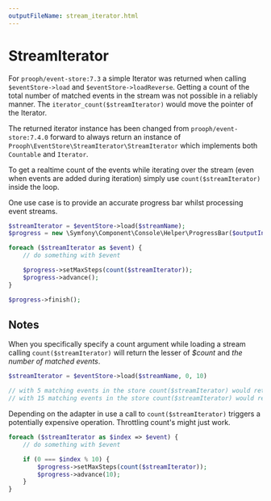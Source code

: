 ```yaml
---
outputFileName: stream_iterator.html
---
```


# StreamIterator

For `prooph/event-store:7.3` a simple Iterator was returned when calling `$eventStore->load` and `$eventStore->loadReverse`. Getting a count of the total number of matched events in the stream was not possible in a reliably manner. The `iterator_count($streamIterator)` would move the pointer of the Iterator.

The returned iterator instance has been changed from `prooph/event-store:7.4.0` forward to always return an instance of `Prooph\EventStore\StreamIterator\StreamIterator` which implements both `Countable` and `Iterator`.

To get a realtime count of the events while iterating over the stream (even when events are added during iteration) simply use `count($streamIterator)` inside the loop. 

One use case is to provide an accurate progress bar whilst processing event streams. 

```php
$streamIterator = $eventStore->load($streamName);
$progress = new \Symfony\Component\Console\Helper\ProgressBar($outputInterface, count($streamIterator));

foreach ($streamIterator as $event) {
	// do something with $event

	$progress->setMaxSteps(count($streamIterator));
	$progress->advance();
}

$progress->finish();

```

## Notes

When you specifically specify a count argument while loading a stream calling `count($streamIterator)` will return the lesser of *$count* and *the number of matched events*.

```php
$streamIterator = $eventStore->load($streamName, 0, 10)

// with 5 matching events in the store count($streamIterator) would return 5.
// with 15 matching events in the store count($streamIterator) would return 10.
```

Depending on the adapter in use a call to `count($streamIterator)` triggers a potentially expensive operation. Throttling count's might just work.  

```php
foreach ($streamIterator as $index => $event) {
	// do something with $event

	if (0 === $index % 10) {
		$progress->setMaxSteps(count($streamIterator));
		$progress->advance(10);
	}
}
```
